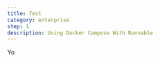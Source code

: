 ```yaml
---
title: Test
category: enterprise
step: 1
description: Using Docker Compose With Runnable
---
```


Yo
